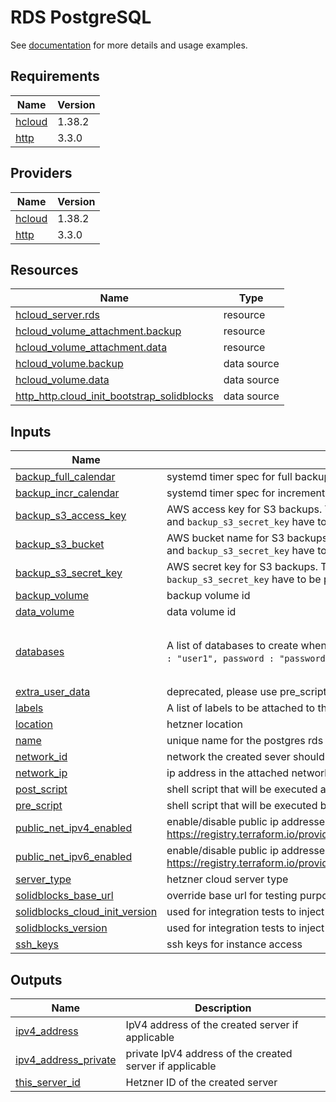 # RDS PostgreSQL

See [documentation](https://pellepelster.github.io/solidblocks/hetzner/rds-postgresql/) for more details and usage examples.

<!-- BEGIN_TF_DOCS -->
## Requirements

| Name | Version |
|------|---------|
| <a name="requirement_hcloud"></a> [hcloud](#requirement\_hcloud) | 1.38.2 |
| <a name="requirement_http"></a> [http](#requirement\_http) | 3.3.0 |

## Providers

| Name | Version |
|------|---------|
| <a name="provider_hcloud"></a> [hcloud](#provider\_hcloud) | 1.38.2 |
| <a name="provider_http"></a> [http](#provider\_http) | 3.3.0 |

## Resources

| Name | Type |
|------|------|
| [hcloud_server.rds](https://registry.terraform.io/providers/hetznercloud/hcloud/1.38.2/docs/resources/server) | resource |
| [hcloud_volume_attachment.backup](https://registry.terraform.io/providers/hetznercloud/hcloud/1.38.2/docs/resources/volume_attachment) | resource |
| [hcloud_volume_attachment.data](https://registry.terraform.io/providers/hetznercloud/hcloud/1.38.2/docs/resources/volume_attachment) | resource |
| [hcloud_volume.backup](https://registry.terraform.io/providers/hetznercloud/hcloud/1.38.2/docs/data-sources/volume) | data source |
| [hcloud_volume.data](https://registry.terraform.io/providers/hetznercloud/hcloud/1.38.2/docs/data-sources/volume) | data source |
| [http_http.cloud_init_bootstrap_solidblocks](https://registry.terraform.io/providers/hashicorp/http/3.3.0/docs/data-sources/http) | data source |

## Inputs

| Name | Description | Type | Default | Required |
|------|-------------|------|---------|:--------:|
| <a name="input_backup_full_calendar"></a> [backup\_full\_calendar](#input\_backup\_full\_calendar) | systemd timer spec for full backups | `string` | `"*-*-* 20:00:00"` | no |
| <a name="input_backup_incr_calendar"></a> [backup\_incr\_calendar](#input\_backup\_incr\_calendar) | systemd timer spec for incremental backups | `string` | `"*-*-* *:00:55"` | no |
| <a name="input_backup_s3_access_key"></a> [backup\_s3\_access\_key](#input\_backup\_s3\_access\_key) | AWS access key for S3 backups. To enable S3 backups `backup_s3_bucket`, `backup_s3_access_key` and `backup_s3_secret_key` have to be provided. | `string` | `null` | no |
| <a name="input_backup_s3_bucket"></a> [backup\_s3\_bucket](#input\_backup\_s3\_bucket) | AWS bucket name for S3 backups. To enable S3 backups `backup_s3_bucket`, `backup_s3_access_key` and `backup_s3_secret_key` have to be provided. | `string` | `null` | no |
| <a name="input_backup_s3_secret_key"></a> [backup\_s3\_secret\_key](#input\_backup\_s3\_secret\_key) | AWS secret key for S3 backups. To enable S3 backups `backup_s3_bucket` `backup_s3_access_key` and `backup_s3_secret_key` have to be provided. | `string` | `null` | no |
| <a name="input_backup_volume"></a> [backup\_volume](#input\_backup\_volume) | backup volume id | `string` | `0` | no |
| <a name="input_data_volume"></a> [data\_volume](#input\_data\_volume) | data volume id | `number` | n/a | yes |
| <a name="input_databases"></a> [databases](#input\_databases) | A list of databases to create when the instance is initialized, for example: `{ id : "database1", user : "user1", password : "password1" }`{ | `list(object({ id : string, user : string, password : string }))` | n/a | yes |
| <a name="input_extra_user_data"></a> [extra\_user\_data](#input\_extra\_user\_data) | deprecated, please use pre\_script/post\_script | `string` | `""` | no |
| <a name="input_labels"></a> [labels](#input\_labels) | A list of labels to be attached to the server instance. | `map(any)` | `{}` | no |
| <a name="input_location"></a> [location](#input\_location) | hetzner location | `string` | n/a | yes |
| <a name="input_name"></a> [name](#input\_name) | unique name for the postgres rds instance | `string` | n/a | yes |
| <a name="input_network_id"></a> [network\_id](#input\_network\_id) | network the created sever should be attached to, network\_ip also needs to bet set in that case | `number` | `0` | no |
| <a name="input_network_ip"></a> [network\_ip](#input\_network\_ip) | ip address in the attached network | `string` | `null` | no |
| <a name="input_post_script"></a> [post\_script](#input\_post\_script) | shell script that will be executed after the server configuration is executed | `string` | `""` | no |
| <a name="input_pre_script"></a> [pre\_script](#input\_pre\_script) | shell script that will be executed before the server configuration is executed | `string` | `""` | no |
| <a name="input_public_net_ipv4_enabled"></a> [public\_net\_ipv4\_enabled](#input\_public\_net\_ipv4\_enabled) | enable/disable public ip addresses, see also https://registry.terraform.io/providers/hetznercloud/hcloud/latest/docs/resources/server#public_net | `bool` | `true` | no |
| <a name="input_public_net_ipv6_enabled"></a> [public\_net\_ipv6\_enabled](#input\_public\_net\_ipv6\_enabled) | enable/disable public ip addresses, see also https://registry.terraform.io/providers/hetznercloud/hcloud/latest/docs/resources/server#public_net | `bool` | `true` | no |
| <a name="input_server_type"></a> [server\_type](#input\_server\_type) | hetzner cloud server type | `string` | `"cx11"` | no |
| <a name="input_solidblocks_base_url"></a> [solidblocks\_base\_url](#input\_solidblocks\_base\_url) | override base url for testing purposes | `string` | `"https://github.com"` | no |
| <a name="input_solidblocks_cloud_init_version"></a> [solidblocks\_cloud\_init\_version](#input\_solidblocks\_cloud\_init\_version) | used for integration tests to inject test versions | `string` | `"v0.0.93"` | no |
| <a name="input_solidblocks_version"></a> [solidblocks\_version](#input\_solidblocks\_version) | used for integration tests to inject test versions | `string` | `"v0.0.93"` | no |
| <a name="input_ssh_keys"></a> [ssh\_keys](#input\_ssh\_keys) | ssh keys for instance access | `list(number)` | n/a | yes |

## Outputs

| Name | Description |
|------|-------------|
| <a name="output_ipv4_address"></a> [ipv4\_address](#output\_ipv4\_address) | IpV4 address of the created server if applicable |
| <a name="output_ipv4_address_private"></a> [ipv4\_address\_private](#output\_ipv4\_address\_private) | private IpV4 address of the created server if applicable |
| <a name="output_this_server_id"></a> [this\_server\_id](#output\_this\_server\_id) | Hetzner ID of the created server |
<!-- END_TF_DOCS -->